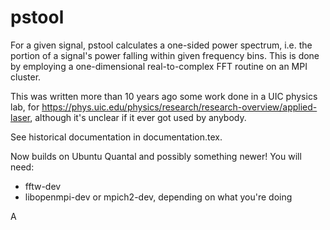 pstool
======

For a given signal, pstool calculates a one-sided power spectrum, i.e. the portion of
a signal's power falling within given frequency bins. This is done by employing a
one-dimensional real-to-complex FFT routine on an MPI cluster.

This was written more than 10 years ago some work done in a UIC physics lab,
for https://phys.uic.edu/physics/research/research-overview/applied-laser,
although it's unclear if it ever got used by anybody.

See historical documentation in documentation.tex.

Now builds on Ubuntu Quantal and possibly something newer!
You will need:
- fftw-dev
- libopenmpi-dev or mpich2-dev, depending on what you're doing

A